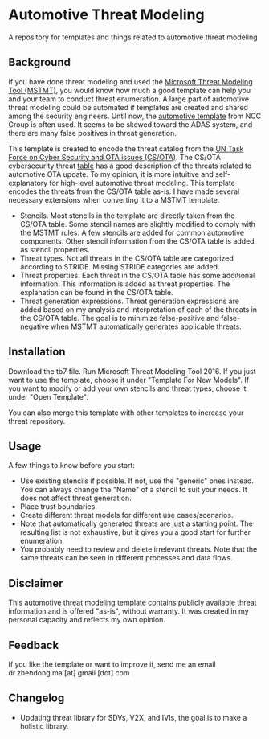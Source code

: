 # Automotive Threat Modeling
A repository for templates and things related to automotive threat modeling

## Background
If you have done threat modeling and used the [Microsoft Threat Modeling Tool (MSTMT)](https://www.microsoft.com/en-us/securityengineering/sdl/threatmodeling), you would know how much a good template can help you and your team to conduct threat enumeration. A large part of automotive threat modeling could be automated if templates are created and shared among the security engineers. Until now, the [automotive template](https://github.com/nccgroup/The_Automotive_Threat_Modeling_Template) from NCC Group is often used. It seems to be skewed toward the ADAS system, and there are many false positives in threat generation. 

This template is created to encode the threat catalog from the [UN Task Force on Cyber Security and OTA issues (CS/OTA)](https://wiki.unece.org/pages/viewpage.action?pageId=40829521). The CS/OTA cybersecurity threat [table](https://wiki.unece.org/download/attachments/44269802/TFCS-05-05-Rev2%20%28Chair%29%20Table%20on%20CS%20threats%20-%20with%20explanations%20and%20draft%20definitions.xlsx?api=v2) has a good description of the threats related to automotive OTA update. To my opinion, it is more intuitive and self-explanatory for high-level automotive threat modeling. This template encodes the threats from the CS/OTA table as-is. I have made several necessary extensions when converting it to a MSTMT template. 

* Stencils. Most stencils in the template are directly taken from the CS/OTA table. Some stencil names are slightly modified to comply with the MSTMT rules. A few stencils are added for common automotive components. Other stencil information from the CS/OTA table is added as stencil properties.
* Threat types. Not all threats in the CS/OTA table are categorized according to STRIDE. Missing STRIDE categories are added.   
* Threat properties. Each threat in the CS/OTA table has some additional information. This information is added as threat properties. The explanation can be found in the CS/OTA table.  
* Threat generation expressions. Threat generation expressions are added based on my analysis and interpretation of each of the threats in the CS/OTA table. The goal is to minimize false-positive and false-negative when MSTMT automatically generates applicable threats.  

## Installation
Download the tb7 file. Run Microsoft Threat Modeling Tool 2016. If you just want to use the template, choose it under "Template For New Models". If you want to modify or add your own stencils and threat types, choose it under "Open Template". 

You can also merge this template with other templates to increase your threat repository.

## Usage
A few things to know before you start:
* Use existing stencils if possible. If not, use the "generic" ones instead. You can always change the "Name" of a stencil to suit your needs. It does not affect threat generation.
* Place trust boundaries. 
* Create different threat models for different use cases/scenarios.
* Note that automatically generated threats are just a starting point. The resulting list is not exhaustive, but it gives you a good start for further enumeration. 
* You probably need to review and delete irrelevant threats. Note that the same threats can be seen in different processes and data flows. 

## Disclaimer
This automotive threat modeling template contains publicly available threat information and is offered "as-is", without warranty. It was created in my personal capacity and reflects my own opinion.

## Feedback
If you like the template or want to improve it, send me an email dr.zhendong.ma [at] gmail [dot] com

## Changelog
- Updating threat library for SDVs, V2X, and IVIs, the goal is to make a holistic library.
